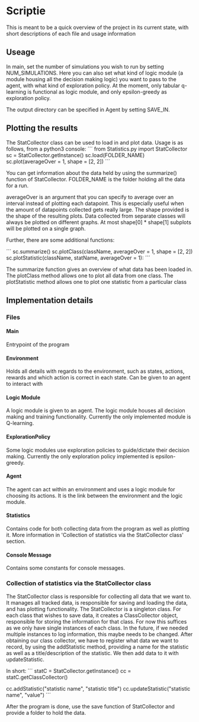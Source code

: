 # Scriptie

This is meant to be a quick overview of the project in its current state, with
short descriptions of each file and usage information


## Useage

In main, set the number of simulations you wish to run by setting NUM_SIMULATIONS.
Here you can also set what kind of logic module (a module housing all the decision making
logic) you want to pass to the agent, with what kind of exploration policy.
At the moment, only tabular q-learning is functional as logic module, and only
epsilon-greedy as exploration policy.

The output directory can be specified in Agent by setting SAVE_IN.

## Plotting the results

The StatCollector class can be used to load in and plot data. Usage is as follows,
from a python3 console:
´´´
from Statistics.py import StatCollector
sc = StatCollector.getInstance()
sc.load(FOLDER_NAME)
sc.plot(averageOver = 1, shape = [2, 2])
´´´

You can get information about the data held by using the summarize() function of
StatCollector. FOLDER_NAME is the folder holding all the data for a run.

averageOver is an argument that you can specify to average over an interval instead
of plotting each datapoint. This is especially useful when the amount of datapoints
collected gets really large. The shape provided is the shape of the resulting plots.
Data collected from separate classes will always be plotted on different graphs.
At most shape[0] * shape[1] subplots will be plotted on a single graph.

Further, there are some additional functions:

´´´
sc.summarize()
sc.plotClass(className, averageOver = 1, shape = [2, 2])
sc.plotStatistic(className, statName, averageOver = 1):
´´´

The summarize function gives an overview of what data has been loaded in.
The plotClass method allows one to plot all data from one class.
The plotStatistic method allows one to plot one statistic from a particular class

## Implementation details

### Files

#### Main
Entrypoint of the program

#### Environment
Holds all details with regards to the environment, such as states, actions, rewards
and which action is correct in each state. Can be given to an agent to interact with

#### Logic Module
A logic module is given to an agent. The logic module houses all decision making and
training functionality.
Currently the only implemented module is Q-learning.

#### ExplorationPolicy
Some logic modules use exploration policies to guide/dictate their decision making.
Currently the only exploration policy implemented is epsilon-greedy.

#### Agent
The agent can act within an environment and uses a logic module for choosing its actions.
It is the link between the environment and the logic module.

#### Statistics
Contains code for both collecting data from the program as well as plotting it.
More information in 'Collection of statistics via the StatCollector class' section.

#### Console Message
Contains some constants for console messages.


### Collection of statistics via the StatCollector class
The StatCollector class is responsible for collecting all data that we want to.
It manages all tracked data, is responsible for saving and loading the data, and
has plotting functionality. The StatCollector is a singleton class. For each class
that wishes to save data, it creates a ClassCollector object, responsible for storing
the information for that class. For now this suffices as we only have single instances
of each class. In the future, if we needed multiple instances to log information,
this maybe needs to be changed. After obtaining our class collector, we have to
register what data we want to record, by using the addStatistic method, providing a
name for the statistic as well as a title/description of the statistic. We then
add data to it with updateStatistic.

In short:
´´´
statC = StatCollector.getInstance()
cc = statC.getClassCollector()

cc.addStatistic("statistic name", "statistic title")
cc.updateStatistic("statistic name", "value")
´´´

After the program is done, use the save function of StatCollector and provide
a folder to hold the data.
